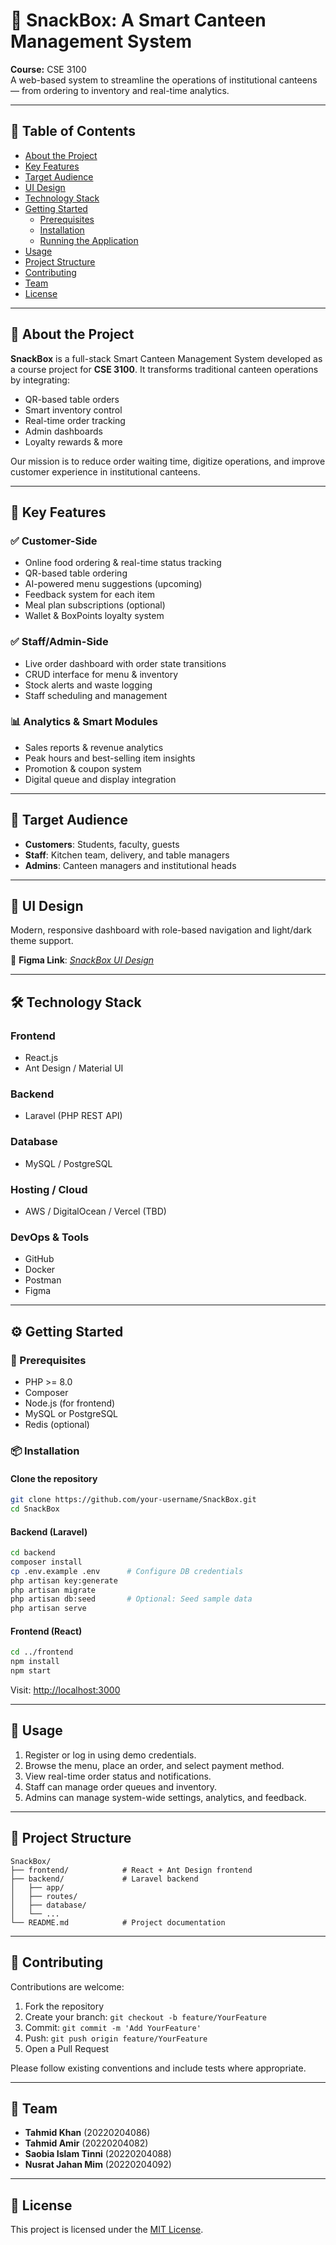 
# 🍱 SnackBox: A Smart Canteen Management System

**Course:** CSE 3100  
A web-based system to streamline the operations of institutional canteens — from ordering to inventory and real-time analytics.

---

## 📖 Table of Contents

- [About the Project](#about-the-project)
- [Key Features](#key-features)
- [Target Audience](#target-audience)
- [UI Design](#ui-design)
- [Technology Stack](#technology-stack)
- [Getting Started](#getting-started)
  - [Prerequisites](#prerequisites)
  - [Installation](#installation)
  - [Running the Application](#running-the-application)
- [Usage](#usage)
- [Project Structure](#project-structure)
- [Contributing](#contributing)
- [Team](#team)
- [License](#license)

---

## 📌 About the Project

**SnackBox** is a full-stack Smart Canteen Management System developed as a course project for **CSE 3100**. It transforms traditional canteen operations by integrating:

- QR-based table orders  
- Smart inventory control  
- Real-time order tracking  
- Admin dashboards  
- Loyalty rewards & more

Our mission is to reduce order waiting time, digitize operations, and improve customer experience in institutional canteens.

---

## 🚀 Key Features

### ✅ Customer-Side
- Online food ordering & real-time status tracking
- QR-based table ordering
- AI-powered menu suggestions (upcoming)
- Feedback system for each item
- Meal plan subscriptions (optional)
- Wallet & BoxPoints loyalty system

### ✅ Staff/Admin-Side
- Live order dashboard with order state transitions
- CRUD interface for menu & inventory
- Stock alerts and waste logging
- Staff scheduling and management

### 📊 Analytics & Smart Modules
- Sales reports & revenue analytics
- Peak hours and best-selling item insights
- Promotion & coupon system
- Digital queue and display integration

---

## 🎯 Target Audience

- **Customers**: Students, faculty, guests
- **Staff**: Kitchen team, delivery, and table managers
- **Admins**: Canteen managers and institutional heads

---

## 🎨 UI Design

Modern, responsive dashboard with role-based navigation and light/dark theme support.

🔗 **Figma Link**: _[SnackBox UI Design](https://www.figma.com/community/file/1531246323983921162)_

---

## 🛠️ Technology Stack

### Frontend
- React.js
- Ant Design / Material UI

### Backend
- Laravel (PHP REST API)

### Database
- MySQL / PostgreSQL

### Hosting / Cloud
- AWS / DigitalOcean / Vercel (TBD)

### DevOps & Tools
- GitHub
- Docker
- Postman
- Figma

---

## ⚙️ Getting Started

### 🔧 Prerequisites

- PHP >= 8.0
- Composer
- Node.js (for frontend)
- MySQL or PostgreSQL
- Redis (optional)

### 📦 Installation

#### Clone the repository

```bash
git clone https://github.com/your-username/SnackBox.git
cd SnackBox
```

#### Backend (Laravel)

```bash
cd backend
composer install
cp .env.example .env      # Configure DB credentials
php artisan key:generate
php artisan migrate
php artisan db:seed       # Optional: Seed sample data
php artisan serve
```

#### Frontend (React)

```bash
cd ../frontend
npm install
npm start
```

Visit: [http://localhost:3000](http://localhost:3000)

---

## 🧪 Usage

1. Register or log in using demo credentials.
2. Browse the menu, place an order, and select payment method.
3. View real-time order status and notifications.
4. Staff can manage order queues and inventory.
5. Admins can manage system-wide settings, analytics, and feedback.

---

## 📁 Project Structure

```
SnackBox/
├── frontend/            # React + Ant Design frontend
├── backend/             # Laravel backend
│   ├── app/
│   ├── routes/
│   ├── database/
│   └── ...
└── README.md            # Project documentation
```

---

## 🤝 Contributing

Contributions are welcome:

1. Fork the repository
2. Create your branch: `git checkout -b feature/YourFeature`
3. Commit: `git commit -m 'Add YourFeature'`
4. Push: `git push origin feature/YourFeature`
5. Open a Pull Request

Please follow existing conventions and include tests where appropriate.

---

## 👥 Team

- **Tahmid Khan** (20220204086)
- **Tahmid Amir** (20220204082)
- **Saobia Islam Tinni** (20220204088)
- **Nusrat Jahan Mim** (20220204092)

---

## 📄 License

This project is licensed under the [MIT License](LICENSE).

